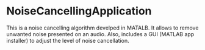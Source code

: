 # NoiseCancellingApplication
This is a noise cancelling algorithm develped in MATALB. It allows to remove unwanted noise presented on an audio. Also, includes a GUI (MATLAB app installer) to adjust the level of noise cancellation.
